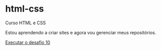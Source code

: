 # html-css
 Curso HTML e CSS

Estou aprendendo a criar sites e agora vou gerenciar meus repositórios.

<a href="https://ilovefunemonke.github.io/html-css/desafios/d10/android.html">Executar o desafio 10</a>